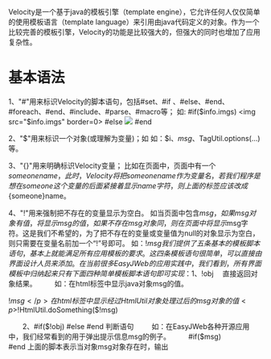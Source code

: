 
Velocity是一个基于java的模板引擎（template engine），它允许任何人仅仅简单的使用模板语言（template language）来引用由java代码定义的对象。作为一个比较完善的模板引擎，Velocity的功能是比较强大的，但强大的同时也增加了应用复杂性。

# 基本语法

1、"#"用来标识Velocity的脚本语句，包括#set、#if 、#else、#end、#foreach、#end、#include、#parse、#macro等；
如:
#if($info.imgs)
<img src="$info.imgs" border=0>
#else
<img src="noPhoto.jpg">
#end

2、"$"用来标识一个对象(或理解为变量)；如
如：$i、$msg、$TagUtil.options(...)等。

3、"{}"用来明确标识Velocity变量；
比如在页面中，页面中有一个$someonename，此时，Velocity将把someonename作为变量名，若我们程序是想在someone这个变量的后面紧接着显示name字符，则上面的标签应该改成${someone}name。

4、"!"用来强制把不存在的变量显示为空白。
如当页面中包含$msg，如果msg对象有值，将显示msg的值，如果不存在msg对象同，则在页面中将显示$msg字符。这是我们不希望的，为了把不存在的变量或变量值为null的对象显示为空白，则只需要在变量名前加一个“!”号即可。
如：$!msg
我们提供了五条基本的模板脚本语句，基本上就能满足所有应用模板的要求。这四条模板语句很简单，可以直接由界面设计人员来添加。在当前很多EasyJWeb的应用实践中，我们看到，所有界面模板中归纳起来只有下面四种简单模板脚本语句即可实现：
　　 1、$!obj 　直接返回对象结果。
　　 如：在html标签中显示java对象msg的值。<p>$!msg</p>
　 在html标签中显示经过HtmlUtil对象处理过后的msg对象的值　　<p>$!HtmlUtil.doSomething($!msg)</p>

　　2、#if($!obj) #else #end 判断语句
　　 如：在EasyJWeb各种开源应用中，我们经常看到的用于弹出提示信息msg的例子。
　　 #if($msg)
　　 <script>
　　 alert('$!msg');
　　 </script>
　　 #end
上面的脚本表示当对象msg对象存在时，输出<script>等后面的内容。

　　3、#foreach( $info in $list) $info.someList #end　　循环读取集合list中的对象，并作相应的处理。
　　 如：EasyJF开源论坛系统中论(0.3)坛首页显示热门主题的html界面模板脚本：
　　#foreach( $info in $hotList1)
<a href="/bbsdoc.ejf?easyJWebCommand=show&&cid=$!info.cid" target="_blank">$!info.title</a><br>
　　　 #end
　　 上面的脚本表示循环遍历hotList1集合中的对象，并输出对象的相关内容。
　　
　　 4、#macro(macroName)#end 脚本函数(宏)调用，不推荐在界面模板中大量使用。
　　 如：在使用EasyJWeb Tools快速生成的添删改查示例中，可以点击列表的标题栏进行升降排序显示，这是我们在EasyJWeb应用中经常看到的一个排序状态显示的模板内容。
　　 函数(宏)定义，一般放在最前面
　　 #macro(orderPic $type)
　　 #if ($orderField.equals($type))
　　 <img src="/images/ico/${orderType}.gif">
　　 #end
　　 #end
具体的调用如：<font color="#FFFFFF">头衔#orderPic("title")</font>

　　5、包含文件#inclue("模板文件名")或#parse("模板文件名")
　　主要用于处理具有相同内容的页面，比如每个网站的顶部或尾部内容。
　　使用方法，可以参考EasyJF开源Blog及EasyJF开源论坛中的应用！
　　如：#parse("/blog/top.html")或#include("/blog/top.html")
　　parse与include的区别在于，若包含的文件中有Velocity脚本标签，将会进一步解析，而include将原样显示。

关于#set的使用
　　在万不得已的时候，不要在页面视图自己声明Velocity脚本变量，也就是尽量少使用#set。有时候我们需要在页面中显示序号，而程序对象中又没有包含这个序号属性同，可以自己定义。如在一个循环体系中，如下所示：
　　#set ($i=0)
　　#foreach($info in $list)
　　序号:$i
　　#set($i=$i+1)
　　#end

# Velocity脚本语法摘要

1、声明:#set ($var=XXX)
　　左边可以是以下的内容
　　Variable reference
　　String literal
　　Property reference
　　Method reference
　　Number literal #set ($i=1)
　　ArrayList #set ($arr=["yt1","t2"])
　　算术运算符

2、注释:
　　单行## XXX
　　多行#* xxx
　　xxxx
　　xxxxxxxxxxxx*#

　　References 引用的类型
3、变量 Variables
　　以 "$" 开头，第一个字符必须为字母。character followed by a VTL Identifier. (a .. z or A .. Z).
　　变量可以包含的字符有以下内容：
　　alphabetic (a .. z, A .. Z)
　　numeric (0 .. 9)
　　hyphen ("-")
　　underscore ("_")

4、Properties
　　$Identifier.Identifier
　　$adminInfo.name
　　hashtable user中的的name值.类似：adminInfo.get("name")

5、Methods
　　object adminInfo.getName() = $adminInfo.getName()

6、Formal Reference Notation
　　用{}把变量名跟字符串分开

　　如
　　#set ($adminInfo="csy"}
　　${adminInfo}name
　　返回csyname

　　$username
　　$!username
　　$与$!的区别
　　当找不到username的时候，$username返回字符串"$username"，而$!username返回空字符串""

7、双引号 与 引号
　　#set ($var="helo")
　　test"$var" 返回testhello
　　test'$var' 返回test'$var'
　　可以通过设置 stringliterals.interpolate=false改变默认处理方式

8、条件语句
　　#if( $foo )
　　 <strong>Velocity!</strong>
　　#end
　　#if($foo)
　　#elseif()
　　#else
　　#end
　　当$foo为null或为Boolean对象的false值执行.

9、逻辑运算符:== && || !

10、循环语句#foreach($var in $arrays ) // 集合包含下面三种Vector, a Hashtable or an Array
#end
　　#foreach( $product in $allProducts )
　　 <li>$product</li>
　　#end

　　#foreach( $key in $allProducts.keySet() )
　　 <li>Key: $key -> Value: $allProducts.get($key)</li>
　　#end

　　#foreach( $customer in $customerList )
　　 <tr><td>$velocityCount</td><td>$customer.Name</td></tr>
　　#end

11、velocityCount变量在配置文件中定义
　　# Default name of the loop counter
　　# variable reference.
　　directive.foreach.counter.name = velocityCount
　　# Default starting value of the loop
　　# counter variable reference.
　　directive.foreach.counter.initial.value = 1

12、包含文件
　　#include( "one.gif","two.txt","three.htm" )

13、Parse导入脚本
　　#parse("me.vm" )

14、#stop 停止执行并返回

15、定义宏Velocimacros ,相当于函数 支持包含功能
　　#macro( d )
　　 <tr><td></td></tr>
　　#end
　　调用
　　#d()

16、带参数的宏
　　#macro( tablerows $color $somelist )
　　#foreach( $something in $somelist )
　　 <tr><td bgcolor=$color>$something</td></tr>
　　#end
　　#end

17、Range Operator
　　#foreach( $foo in [1..5] )

